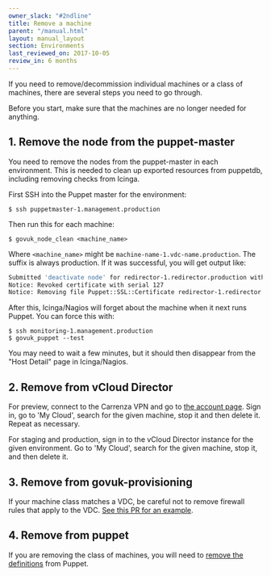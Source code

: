 ```yaml
---
owner_slack: "#2ndline"
title: Remove a machine
parent: "/manual.html"
layout: manual_layout
section: Environments
last_reviewed_on: 2017-10-05
review_in: 6 months
---
```


If you need to remove/decommission individual machines or a class of machines,
there are several steps you need to go through.

Before you start, make sure that the machines are no longer needed for anything.

## 1. Remove the node from the puppet-master

You need to remove the nodes from the puppet-master in each environment.
This is needed to clean up exported resources from puppetdb, including
removing checks from Icinga.

First SSH into the Puppet master for the environment:

```console
$ ssh puppetmaster-1.management.production
```

Then run this for each machine:

```console
$ govuk_node_clean <machine_name>
```

Where `<machine_name>` might be `machine-name-1.vdc-name.production`.
The suffix is always production. If it was successful, you will get
output like:

```bash
Submitted 'deactivate node' for redirector-1.redirector.production with UUID 0fb445ff-d660-41eb-b6d2-eca40447d4bf
Notice: Revoked certificate with serial 127
Notice: Removing file Puppet::SSL::Certificate redirector-1.redirector.production at '/etc/puppet/ssl/ca/signed/redirector-1.redirector.production.pem'
```

After this, Icinga/Nagios will forget about the machine when it next
runs Puppet. You can force this with:

```console
$ ssh monitoring-1.management.production
$ govuk_puppet --test
```

You may need to wait a few minutes, but it should then disappear from
the "Host Detail" page in Icinga/Nagios.

## 2. Remove from vCloud Director

For preview, connect to the Carrenza VPN and go to [the account page](https://vcloud.carrenza.com/cloud/org/0e7t).
Sign in, go to 'My Cloud', search for the given machine, stop it and then delete it. Repeat as
necessary.

For staging and production, sign in to the vCloud Director instance for
the given environment. Go to 'My Cloud', search for the given machine,
stop it, and then delete it.

## 3. Remove from govuk-provisioning

If your machine class matches a VDC, be careful not to remove firewall
rules that apply to the VDC. [See this PR for an example](https://github.com/alphagov/govuk-provisioning/pull/141).

## 4. Remove from puppet

If you are removing the class of machines, you will need to [remove the definitions][def] from Puppet.

[def]: https://github.com/alphagov/govuk-puppet/commit/8a971370a4b35de09a2e1a83ce3421f41f5d0520
